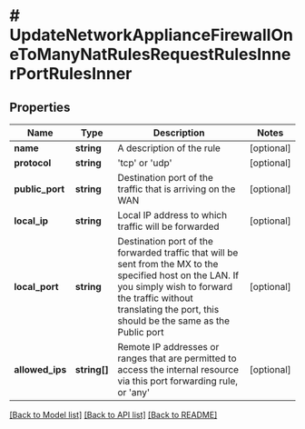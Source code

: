 # # UpdateNetworkApplianceFirewallOneToManyNatRulesRequestRulesInnerPortRulesInner

## Properties

Name | Type | Description | Notes
------------ | ------------- | ------------- | -------------
**name** | **string** | A description of the rule | [optional]
**protocol** | **string** | &#39;tcp&#39; or &#39;udp&#39; | [optional]
**public_port** | **string** | Destination port of the traffic that is arriving on the WAN | [optional]
**local_ip** | **string** | Local IP address to which traffic will be forwarded | [optional]
**local_port** | **string** | Destination port of the forwarded traffic that will be sent from the MX to the specified host on the LAN. If you simply wish to forward the traffic without translating the port, this should be the same as the Public port | [optional]
**allowed_ips** | **string[]** | Remote IP addresses or ranges that are permitted to access the internal resource via this port forwarding rule, or &#39;any&#39; | [optional]

[[Back to Model list]](../../README.md#models) [[Back to API list]](../../README.md#endpoints) [[Back to README]](../../README.md)
